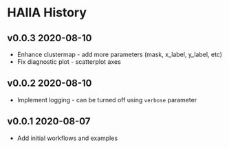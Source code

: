 # HAllA History #

## v0.0.3 2020-08-10 ##

* Enhance clustermap - add more parameters (mask, x_label, y_label, etc)
* Fix diagnostic plot - scatterplot axes

## v0.0.2 2020-08-10 ##

* Implement logging - can be turned off using `verbose` parameter

## v0.0.1 2020-08-07 ##

* Add initial workflows and examples